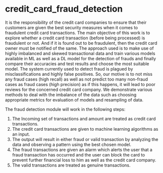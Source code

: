 # credit_card_fraud_detection
It is the responsibility of the credit card companies to ensure that their customers are given the best security measures when it comes to fraudulent
credit card transactions. The main objective of this
work is to explore whether a credit card transaction
(before being processed) is fraudulent or not. And if it
is found out to be fraudulent, then the credit card
owner must be notified of the same. The approach used
is to make use of highly imbalanced and skewed
transactional data and train various models available
in ML as well as a DL model for the detection of frauds
and finally compare their accuracies and test results
and choose the most suitable model. The system
currently used to detect fraud is plagued by
misclassifications and highly false positives. So, our
motive is to not miss any fraud cases (high recall) as
well as not predict too many non-fraud cases as fraud
cases (high precision) as if this happens, it will lead to
poor reviews for the concerned credit card company.
We demonstrate various methods to deal with the
imbalance of the data such as choosing appropriate
metrics for evaluation of models and resampling of
data.

The fraud detection module will work in the following steps:
1. The Incoming set of transactions and amount are treated as credit card
transactions.
2. The credit card transactions are given to machine learning algorithms as
an input.
3. The output will result in either fraud or valid transaction by analyzing the
data and observing a pattern using the best chosen model.
4. The fraud transactions are given an alarm which alerts the user that a
fraud transaction has occurred and the user can block the card to prevent
further financial loss to him as well as the credit card company.
5. The valid transactions are treated as genuine transactions.

